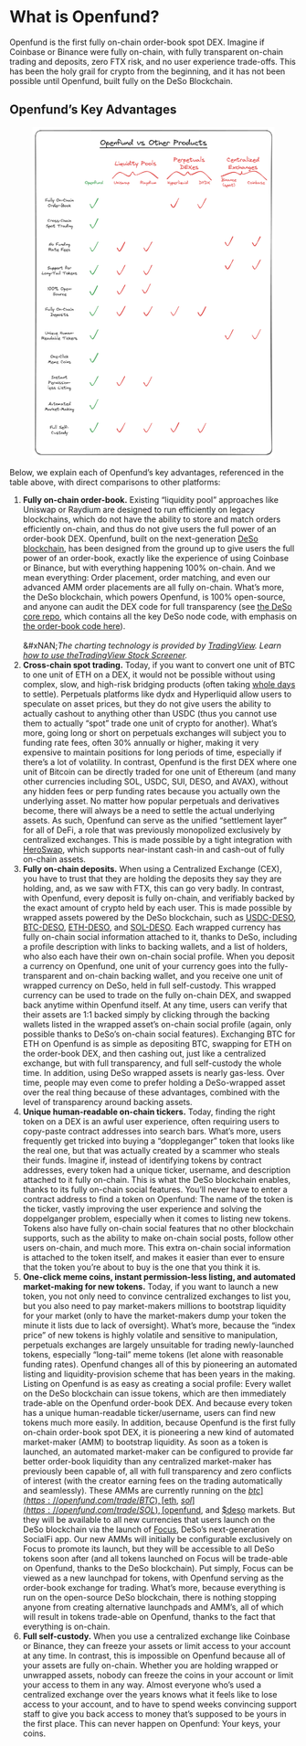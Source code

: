 # What is Openfund?

Openfund is the first fully on-chain order-book spot DEX. Imagine if Coinbase or Binance were fully on-chain, with fully transparent on-chain trading and deposits, zero FTX risk, and no user experience trade-offs. This has been the holy grail for crypto from the beginning, and it has not been possible until Openfund, built fully on the DeSo Blockchain.

## Openfund’s Key Advantages

<figure><img src="../.gitbook/assets/image (25).png" alt=""><figcaption></figcaption></figure>

Below, we explain each of Openfund’s key advantages, referenced in the table above, with direct comparisons to other platforms:

1. **Fully on-chain order-book.** Existing “liquidity pool” approaches like Uniswap or Raydium are designed to run efficiently on legacy blockchains, which do not have the ability to store and match orders efficiently on-chain, and thus do not give users the full power of an order-book DEX. Openfund, built on the next-generation [DeSo blockchain](https://deso.com), has been designed from the ground up to give users the full power of an order-book, exactly like the experience of using Coinbase or Binance, but with everything happening 100% on-chain. And we mean everything: Order placement, order matching, and even our advanced AMM order placements are all fully on-chain. What’s more, the DeSo blockchain, which powers Openfund, is 100% open-source, and anyone can audit the DEX code for full transparency (see [the DeSo core repo](https://github.com/deso-protocol/core), which contains all the key DeSo node code, with emphasis on [the order-book code here](https://github.com/deso-protocol/core/blob/main/lib/block_view_dao_coin_limit_order.go)). \
   \
   &#xNAN;_&#x54;he charting technology is provided by_ [_TradingView_](https://www.tradingview.com/)_. Learn_ [_how to use theTradingView Stock Screener_](https://www.tradingview.com/screener/)_._
2. **Cross-chain spot trading.** Today, if you want to convert one unit of BTC to one unit of ETH on a DEX, it would not be possible without using complex, slow, and high-risk bridging products (often taking [whole days](https://www.lcx.com/info/faq/others/how-do-you-withdraw-from-base/) to settle). Perpetuals platforms like dydx and Hyperliquid allow users to speculate on asset prices, but they do not give users the ability to actually cashout to anything other than USDC (thus you cannot use them to actually “spot” trade one unit of crypto for another). What’s more, going long or short on perpetuals exchanges will subject you to funding rate fees, often 30% annually or higher, making it very expensive to maintain positions for long periods of time, especially if there’s a lot of volatility. In contrast, Openfund is the first DEX where one unit of Bitcoin can be directly traded for one unit of Ethereum (and many other currencies including SOL, USDC, SUI, DESO, and AVAX), without any hidden fees or perp funding rates because you actually own the underlying asset. No matter how popular perpetuals and derivatives become, there will always be a need to settle the actual underlying assets. As such, Openfund can serve as the unified “settlement layer” for all of DeFi, a role that was previously monopolized exclusively by centralized exchanges. This is made possible by a tight integration with [HeroSwap](https://heroswap.com), which supports near-instant cash-in and cash-out of fully on-chain assets.
3. **Fully on-chain deposits.** When using a Centralized Exchange (CEX), you have to trust that they are holding the deposits they say they are holding, and, as we saw with FTX, this can go very badly. In contrast, with Openfund, every deposit is fully on-chain, and verifiably backed by the exact amount of crypto held by each user. This is made possible by wrapped assets powered by the DeSo blockchain, such as [USDC-DESO](https://openfund.com/profile/USDC?tab=Holders), [BTC-DESO](https://openfund.com/profile/BTC?tab=Holders), [ETH-DESO](https://openfund.com/profile/eth?tab=Holders), and [SOL-DESO](https://openfund.com/profile/sol?tab=Holders). Each wrapped currency has fully on-chain social information attached to it, thanks to DeSo, including a profile description with links to backing wallets, and a list of holders, who also each have their own on-chain social profile. When you deposit a currency on Openfund, one unit of your currency goes into the fully-transparent and on-chain backing wallet, and you receive one unit of wrapped currency on DeSo, held in full self-custody. This wrapped currency can be used to trade on the fully on-chain DEX, and swapped back anytime within Openfund itself. At any time, users can verify that their assets are 1:1 backed simply by clicking through the backing wallets listed in the wrapped asset’s on-chain social profile (again, only possible thanks to DeSo’s on-chain social features). Exchanging BTC for ETH on Openfund is as simple as depositing BTC, swapping for ETH on the order-book DEX, and then cashing out, just like a centralized exchange, but with full transparency, and full self-custody the whole time. In addition, using DeSo wrapped assets is nearly gas-less. Over time, people may even come to prefer holding a DeSo-wrapped asset over the real thing because of these advantages, combined with the level of transparency around backing assets.
4. **Unique human-readable on-chain tickers.** Today, finding the right token on a DEX is an awful user experience, often requiring users to copy-paste contract addresses into search bars. What’s more, users frequently get tricked into buying a “doppleganger” token that looks like the real one, but that was actually created by a scammer who steals their funds. Imagine if, instead of identifying tokens by contract addresses, every token had a unique ticker, username, and description attached to it fully on-chain. This is what the DeSo blockchain enables, thanks to its fully on-chain social features. You’ll never have to enter a contract address to find a token on Openfund: The name of the token is the ticker, vastly improving the user experience and solving the doppelganger problem, especially when it comes to listing new tokens. Tokens also have fully on-chain social features that no other blockchain supports, such as the ability to make on-chain social posts, follow other users on-chain, and much more. This extra on-chain social information is attached to the token itself, and makes it easier than ever to ensure that the token you’re about to buy is the one that you think it is.
5. **One-click meme coins, instant permission-less listing, and automated market-making for new tokens.** Today, if you want to launch a new token, you not only need to convince centralized exchanges to list you, but you also need to pay market-makers millions to bootstrap liquidity for your market (only to have the market-makers dump your token the minute it lists due to lack of oversight). What’s more, because the “index price” of new tokens is highly volatile and sensitive to manipulation, perpetuals exchanges are largely unsuitable for trading newly-launched tokens, especially “long-tail” meme tokens (let alone with reasonable funding rates). Openfund changes all of this by pioneering an automated listing and liquidity-provision scheme that has been years in the making. Listing on Openfund is as easy as creating a social profile: Every wallet on the DeSo blockchain can issue tokens, which are then immediately trade-able on the Openfund order-book DEX. And because every token has a unique human-readable ticker/username, users can find new tokens much more easily. In addition, because Openfund is the first fully on-chain order-book spot DEX, it is pioneering a new kind of automated market-maker (AMM) to bootstrap liquidity. As soon as a token is launched, an automated market-maker can be configured to provide far better order-book liquidity than any centralized market-maker has previously been capable of, all with full transparency and zero conflicts of interest (with the creator earning fees on the trading automatically and seamlessly). These AMMs are currently running on the [$btc](https://openfund.com/trade/BTC), [$eth](https://openfund.com/trade/ETH), [$sol](https://openfund.com/trade/SOL), [$openfund](https://openfund.com/trade/openfund), and [$deso](https://openfund.com/trade/deso) markets. But they will be available to all new currencies that users launch on the DeSo blockchain via the launch of [Focus](https://focus.xyz), DeSo’s next-generation SocialFi app. Our new AMMs will initially be configurable exclusively on Focus to promote its launch, but they will be accessible to all DeSo tokens soon after (and all tokens launched on Focus will be trade-able on Openfund, thanks to the DeSo blockchain). Put simply, Focus can be viewed as a new launchpad for tokens, with Openfund serving as the order-book exchange for trading. What’s more, because everything is run on the open-source DeSo blockchain, there is nothing stopping anyone from creating alternative launchpads and AMM’s, all of which will result in tokens trade-able on Openfund, thanks to the fact that everything is on-chain.
6. **Full self-custody.** When you use a centralized exchange like Coinbase or Binance, they can freeze your assets or limit access to your account at any time. In contrast, this is impossible on Openfund because all of your assets are fully on-chain. Whether you are holding wrapped or unwrapped assets, nobody can freeze the coins in your account or limit your access to them in any way. Almost everyone who’s used a centralized exchange over the years knows what it feels like to lose access to your account, and to have to spend weeks convincing support staff to give you back access to money that’s supposed to be yours in the first place. This can never happen on Openfund: Your keys, your coins.
